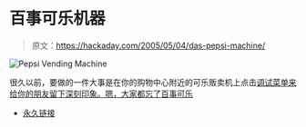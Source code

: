 # 百事可乐机器

> 原文：<https://hackaday.com/2005/05/04/das-pepsi-machine/>

![Pepsi Vending Machine](img/306206ad1fa875dcffbd46fa467e6c8c.png)

很久以前，要做的一件大事是在你的购物中心附近的可乐贩卖机上点击[调试菜单来给你的朋友留下深刻印象。嗯，大家都忘了百事可乐](http://www.hackaday.com/entry/1234000447026973/)

*   [永久链接](http://www.i-hacked.com/content/view/159/48/)